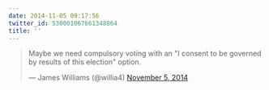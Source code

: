 ```yaml
---
date: 2014-11-05 09:17:56
twitter_id: 530001067661348864
title: ''
---
```


<blockquote class="twitter-tweet"><p lang="en" dir="ltr">Maybe we need compulsory voting with an &quot;I consent to be governed by results of this election&quot; option.</p>&mdash; James Williams (@willia4) <a href="https://twitter.com/willia4/status/529980119642046464?ref_src=twsrc%5Etfw">November 5, 2014</a></blockquote>
<script async src="https://platform.twitter.com/widgets.js" charset="utf-8"></script>
